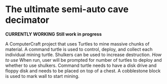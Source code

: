 # The ultimate semi-auto cave decimator
**CURRENTLY WORKING**
**Still work in progress**

A ComputerCraft project that uses Turtles to mine massive chunks of material. A command turtle is used to control, deploy, and collect each individual mining turtle. Shulkers can be used to increase destruction.
*How to use*
When run, user will be prompted for number of turtles to deploy and whether to use shulkers.
Command turtle needs to have a disk drive and floppy disk and needs to be placed on top of a chest.
A cobblestone block is used to mark wall to start mining.
